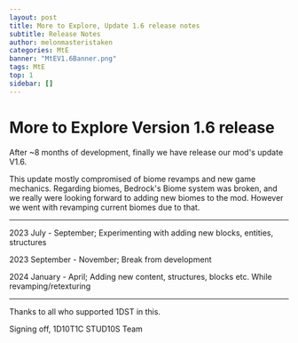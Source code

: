 ```yaml
---
layout: post
title: More to Explore, Update 1.6 release notes
subtitle: Release Notes
author: melonmasteristaken
categories: MtE
banner: "MtEV1.6Banner.png"
tags: MtE
top: 1
sidebar: []
---
```


# More to Explore Version 1.6 release

After ~8 months of development, finally we have release our mod's update V1.6. 

This update mostly compromised of biome revamps and new game mechanics.
Regarding biomes, Bedrock's Biome system was broken, and we really were looking forward to adding new biomes to the mod. However we went with revamping current biomes due to that.

---

2023 July - September; Experimenting with adding new blocks, entities, structures

2023 September - November; Break from development

2024 January - April; Adding new content, structures, blocks etc. While revamping/retexturing

---

Thanks to all who supported 1DST in this.

Signing off,
1D10T1C STUD10S Team
